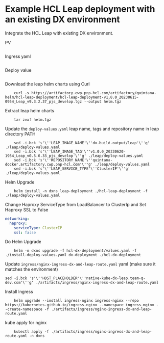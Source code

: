# Example HCL Leap deployment with an existing DX environment

Integrate the HCL Leap with existing DX environment.

PV 
```
```
Ingress yaml
```
```

Deploy value
```
```

Download the leap helm charts using Curl 

```
    curl -s https://artifactory.cwp.pnp-hcl.com/artifactory/quintana-helm/hcl-leap-deployment/hcl-leap-deployment-v1.0.0_20230615-0954_Leap_v9.3.2.37_pjs_develop.tgz --output helm.tgz
```

Extract leap helm charts

```
    tar zvxf helm.tgz
```

Update the `deploy-values.yaml` leap name, tags and repository name in leap directory PATH

```
    sed -i.bck 's'\''LEAP_IMAGE_NAME'\''dx-build-output/leap'\''g' ./leap/deploy-values.yaml
    sed -i.bck 's'\''LEAP_IMAGE_TAG'\''v1.0.0_20230620-1954_Leap_v0.5.0.33_pjs_develop'\''g' ./leap/deploy-values.yaml
    sed -i.bck 's'\''REPOSITORY_NAME'\''quintana-docker.artifactory.cwp.pnp-hcl.com'\''g' ./leap/deploy-values.yaml
    sed -i.bck 's'\''LEAP_SERVICE_TYPE'\''ClusterIP'\''g' ./leap/deploy-values.yaml
```

Helm Upgrade

```
    helm install -n dxns leap-deployment ./hcl-leap-deployment -f ./leap/deploy-values.yaml
```


Change Haproxy ServiceType from LoadBalancer to ClusterIp and Set Haproxy SSL to False
 
```yaml
networking:
  haproxy:
    serviceType: ClusterIP
    ssl: false
```    

Do Helm Upgrade

```
    helm -n dxns upgrade -f hcl-dx-deployment/values.yaml -f ./install-deploy-values.yaml dx-deployment ./hcl-dx-deployment
```

Update `ingress/nginx-ingress-dx-and-leap-route.yaml` yaml (make sure it matches the environment)

```
sed -i.bck 's'\''HOST_PLACEHOLDER'\''native-kube-dx-leap.team-q-dev.com'\''g' ./artifacts/ingress/nginx-ingress-dx-and-leap-route.yaml
```

Install Ingress

```
    helm upgrade --install ingress-nginx ingress-nginx --repo https://kubernetes.github.io/ingress-nginx --namespace ingress-nginx --create-namespace -f ./artifacts/ingress/nginx-ingress-dx-and-leap-route.yaml
```
kube apply for nginx

```
    kubectl apply -f ./artifacts/ingress/nginx-ingress-dx-and-leap-route.yaml -n dxns
```
